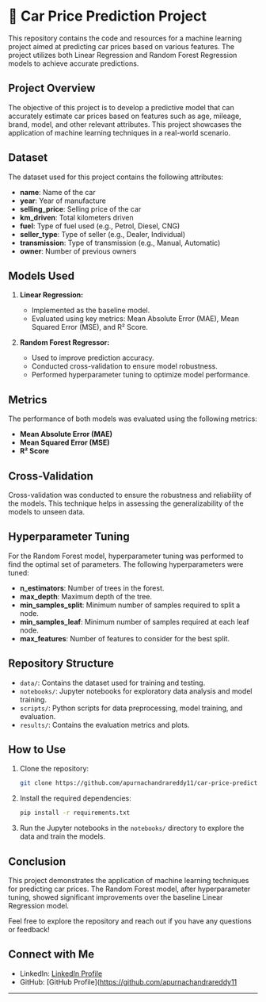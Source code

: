 

# 🚗 Car Price Prediction Project

This repository contains the code and resources for a machine learning project aimed at predicting car prices based on various features. The project utilizes both Linear Regression and Random Forest Regression models to achieve accurate predictions.

## Project Overview

The objective of this project is to develop a predictive model that can accurately estimate car prices based on features such as age, mileage, brand, model, and other relevant attributes. This project showcases the application of machine learning techniques in a real-world scenario.

## Dataset

The dataset used for this project contains the following attributes:
- **name**: Name of the car
- **year**: Year of manufacture
- **selling_price**: Selling price of the car
- **km_driven**: Total kilometers driven
- **fuel**: Type of fuel used (e.g., Petrol, Diesel, CNG)
- **seller_type**: Type of seller (e.g., Dealer, Individual)
- **transmission**: Type of transmission (e.g., Manual, Automatic)
- **owner**: Number of previous owners

## Models Used

1. **Linear Regression:**
   - Implemented as the baseline model.
   - Evaluated using key metrics: Mean Absolute Error (MAE), Mean Squared Error (MSE), and R² Score.

2. **Random Forest Regressor:**
   - Used to improve prediction accuracy.
   - Conducted cross-validation to ensure model robustness.
   - Performed hyperparameter tuning to optimize model performance.

## Metrics

The performance of both models was evaluated using the following metrics:
- **Mean Absolute Error (MAE)**
- **Mean Squared Error (MSE)**
- **R² Score**

## Cross-Validation

Cross-validation was conducted to ensure the robustness and reliability of the models. This technique helps in assessing the generalizability of the models to unseen data.

## Hyperparameter Tuning

For the Random Forest model, hyperparameter tuning was performed to find the optimal set of parameters. The following hyperparameters were tuned:
- **n_estimators**: Number of trees in the forest.
- **max_depth**: Maximum depth of the tree.
- **min_samples_split**: Minimum number of samples required to split a node.
- **min_samples_leaf**: Minimum number of samples required at each leaf node.
- **max_features**: Number of features to consider for the best split.

## Repository Structure

- `data/`: Contains the dataset used for training and testing.
- `notebooks/`: Jupyter notebooks for exploratory data analysis and model training.
- `scripts/`: Python scripts for data preprocessing, model training, and evaluation.
- `results/`: Contains the evaluation metrics and plots.

## How to Use

1. Clone the repository:
   ```bash
   git clone https://github.com/apurnachandrareddy11/car-price-prediction
   ```

2. Install the required dependencies:
   ```bash
   pip install -r requirements.txt
   ```

3. Run the Jupyter notebooks in the `notebooks/` directory to explore the data and train the models.

## Conclusion

This project demonstrates the application of machine learning techniques for predicting car prices. The Random Forest model, after hyperparameter tuning, showed significant improvements over the baseline Linear Regression model. 

Feel free to explore the repository and reach out if you have any questions or feedback!

## Connect with Me

- LinkedIn: [LinkedIn Profile](https://www.linkedin.com/in/alla-purnachandrareddy-049940274)
- GitHub: [GitHub Profile](https://github.com/apurnachandrareddy11

---
